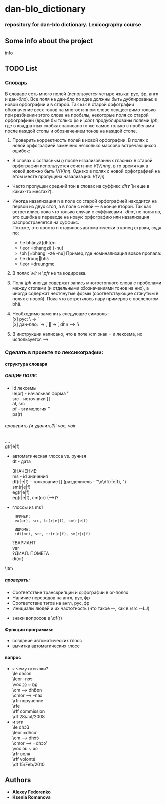 # dan-blo_dictionary
### repository for dan-blo dictionary. Lexicography course 

## Some info about the project 
info 

## TODO List 

### Словарь
В словаре есть много полей (используется четыре языка: рус, фр, англ и дан-бло). Все поля на дан-бло по идее должны быть дублированы: в новой орфографии и в старой.
Так как в старой орфографии обозначение всех тонов на многостопном слове осуществимо только при разбиении этого слова на пробелы, некоторые поля со старой орфографией (вроде бы только *\le* и *\cbn*) продублированы полями *\ph*, где в квадратных скобках записано то же самое только с пробелами после каждой стопы и обозначением тонов на каждой стопе.


1. Проверить корректность полей в новой орфографии.
В полях с новой орфографией замечено несколько массово встречающихся ошибок:

- В словах с согласным *ŋ* после назализованных гласных в старой орфографии используется сочетание *V(V)nng*, в то время как в новой должно быть *V(V)nŋ*. Однако в полях с новой орфографией на этом месте пропущена назализация: *V(V)ŋ*.

- Часто пропущен средний тон в словах на суффикс *dhɤ̄* (и еще в каких-то местах?).

- Иногда назализация n в поле со старой орфографией находится на первой из двух стоп, а в поле с новой — в конце второй. Так как встретились пока что только случаи с суффиксами *-dhɤ̄*, не понятно, это ошибка в переводе на новую орфографию или назализация распространяется на суффикс.  
Похоже, это просто n ставилось автоматически в конец строки, судя по:
	- \le bhàŋ̄zʌ̏{dhȕ}n
	- \leor =bhangzë {-nu}
	- \ph [=bhang' -zë -nu]
Пример, где номинализация вовсе пропала:  
	- \le drùuŋbhɛ̏
	- \leor =druungmɛ

2. В полях *\vlr* и *\pfr* не та кодировка.

3. Поля *\ph* иногда содержат запись многостопного слова с пробелами между стопами (и отдельными обозначениями тонов на них), а иногда содержат нестянутые формы (соответствующие стянутым в полях с новой). Пока что встретилось пару примеров с послелогом bhȁ.

4. Необходимо заменить следующие символы:  
[x] рус: \ ->  ́  
[x] дан-бло:  ̂ ->  ̈,  ->  ̂, dh̄n —> n̄  

5. В инструкции написано, что в поле \cm знак = и лексема, но используется -->


### Сделать в проекте по лексикографии:

#### структура словаря
##### ОБЩИЕ ПОЛЯ:
 + id лексемы  
le(or) - начальная форма ''  
src - источники []  
al, src  
pf - этимология ''  
ps(r)  
###### проверить (и удалить?): voc, voir
....  
g(r|e|f)  
+ автоматическая глосса vs. ручная  
dt - дата  

	ЗНАЧЕНИЕ:  
	ms - id значения  
	df(r|e|f) - толкование [] (разделитель - "\n\df(r|e|f), ")  
	sm(r|e|f)  
	eg(r|e|f)  
	eg(r|e|f), cm(or) (-->)?  
 + глоссы из ms1

		ПРИМЕР:  
		ex(or), src, tr(r|e|f), sm(r|e|f)  

		ИДИОМА:  
		idi(or), src, tr(r|e|f), sm(r|e|f)  

	?ВАРИАНТ  
	var  
	?ДИАЛ. ПОМЕТА  
	di(or)  

\itm

##### проверять:
- Соответствие транскрипции и орфографии в or-полях
- Наличие переводов на англ, рус, фр
- Соответствие тэгов на англ, рус, фр
- Инициалы людей и их частотность (что такое --, как в \src --LJ)

+ знаки вопросов в \df(r)


#### Функции программы:
- создание автоматических глосс 
- вычитка автоматических глосс

#### вопрос 
- к чему отсылки?  
\le dhɔ̏ɔn  
\leor -nɔɔ  
\voc ɔ̰ɔ̰ ~ ɒ̰ɒ̰  
\cm --> dhɒ̏ɒn  
\cmor --> -naɔ  
\rfr поручение  
\rfe  
\rff commission  
\dt 28/Jul/2008  
- и эти   
\le dhɔ̀ū  
\leor =dhɔu'  
\cm --> dhɔ̀ɔ̄  
\cmor —> =dhɔɔ'  
\voc ɔu ~ ɔɔ  
\rfr воля  
\rff volonté  
\dt 15/Feb/2010


## Authors

* **Alexey Fedorenko** 
* **Ksenia Romanova** 


